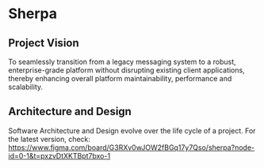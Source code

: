 # Sherpa

## Project Vision

To seamlessly transition from a legacy messaging system to a robust, enterprise-grade platform without disrupting
existing client applications, thereby enhancing overall platform maintainability, performance and scalability.

## Architecture and Design

Software Architecture and Design evolve over the life cycle of a project. For the latest version,
check: https://www.figma.com/board/G3RXv0wJOW2fBGq17y7Qso/sherpa?node-id=0-1&t=pxzvDtXKTBpt7bxo-1
